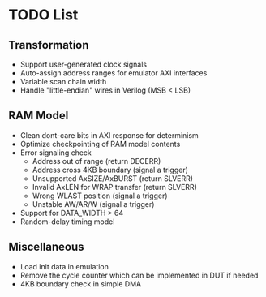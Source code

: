 # TODO List

## Transformation

- Support user-generated clock signals
- Auto-assign address ranges for emulator AXI interfaces
- Variable scan chain width
- Handle "little-endian" wires in Verilog (MSB < LSB)

## RAM Model

- Clean dont-care bits in AXI response for determinism
- Optimize checkpointing of RAM model contents
- Error signaling check
    - Address out of range (return DECERR)
    - Address cross 4KB boundary (signal a trigger)
    - Unsupported AxSIZE/AxBURST (return SLVERR)
    - Invalid AxLEN for WRAP transfer (return SLVERR)
    - Wrong WLAST position (signal a trigger)
    - Unstable AW/AR/W (signal a trigger)
- Support for DATA_WIDTH > 64
- Random-delay timing model

## Miscellaneous

- Load init data in emulation
- Remove the cycle counter which can be implemented in DUT if needed
- 4KB boundary check in simple DMA
